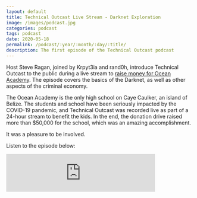 ```yaml
---
layout: default
title: Technical Outcast Live Stream - Darknet Exploration
image: /images/podcast.jpg
categories: podcast
tags: podcast
date: 2020-05-18
permalink: /podcast/:year/:month/:day/:title/
description: The first episode of the Technical Outcast podcast
---
```

Host Steve Ragan, joined by Krpyt3ia and rand0h, introduce Technical Outcast to the public during a live stream to [raise money for Ocean Academy][1]. The episode covers the basics of the Darknet, as well as other aspects of the criminal economy.

The Ocean Academy is the only high school on Caye Caulker, an island of Belize. The students and school have been seriously impacted by the COVID-19 pandemic, and Technical Outcast was recorded live as part of a 24-hour stream to benefit the kids. In the end, the donation drive raised more than $50,000 for the school, which was an amazing accomplishment.

It was a pleasure to be involved.

Listen to the episode below:

<iframe src="https://anchor.fm/technicaloutcast/embed/episodes/Darknet-Exploration-Live-Stream-ee4pth/a-a278llf" height="102px" width="400px" frameborder="0" scrolling="no"></iframe>

[1]:https://www.gofundme.com/f/bucks-for-belize
